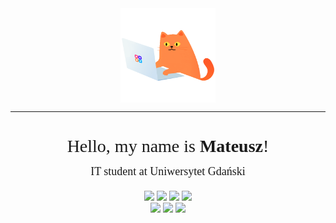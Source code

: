 <div align="center">
    <img src="cat.gif" width=30% align="center" style="margin: 0px; padding: 0px">
</div>

---

<div align="center" style="margin-bottom:20px; font-family: Gill Sans;">
<h1 style="
font-weight: 500;
margin-bottom: 0px
"
>Hello, my name is <span style="font-weight: 600">Mateusz</span>!</h1>

<span style="padding: 0px; font-size:18px">IT student at Uniwersytet Gdański</span>

</div>

<div align="center">
<img src="https://img.shields.io/badge/html5-%23E34F26.svg?style=for-the-badge&logo=html5&logoColor=white">
<img src="https://img.shields.io/badge/css3-%231572B6.svg?style=for-the-badge&logo=css3&logoColor=white">
<img src="https://img.shields.io/badge/javascript-%23323330.svg?style=for-the-badge&logo=javascript&logoColor=%23F7DF1E">
<img src="https://img.shields.io/badge/typescript-%23007ACC.svg?style=for-the-badge&logo=typescript&logoColor=white">
<br>
<img src="https://img.shields.io/badge/react-%2320232a.svg?style=for-the-badge&logo=react&logoColor=%2361DAFB">
<img src="https://img.shields.io/badge/React_Native-20232A?style=for-the-badge&logo=react&logoColor=%2361DAFB">
<img src="https://img.shields.io/badge/swift-F54A2A?style=for-the-badge&logo=swift&logoColor=white">
</div>

